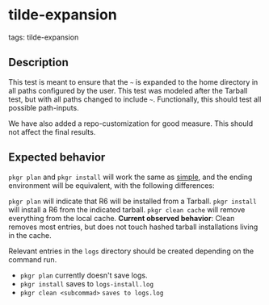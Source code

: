 # tilde-expansion

tags: tilde-expansion

## Description
This test is meant to ensure that the `~` is expanded to the home directory in all
paths configured by the user. This test was modeled after the Tarball test,
but with all paths changed to include `~`.  Functionally, this should test all
possible path-inputs.

We have also added a repo-customization for good measure. This should not affect the
final results.

## Expected behavior

`pkgr plan`  and  `pkgr install` will work the same as [simple](../simple/guide.md),
and the ending environment will be equivalent, with the following differences:

`pkgr plan` will indicate that R6 will be installed from a Tarball.
`pkgr install` will install a R6 from the indicated tarball.
`pkgr clean cache` will remove everything from the local cache. **Current observed behavior**: Clean removes most entries, but does not touch hashed tarball installations living in the cache.

Relevant entries in the `logs` directory should be created depending on the command run.
- `pkgr plan` currently doesn't save logs.
- `pkgr install` saves to `logs-install.log`
- `pkgr clean <subcommad>` `saves to logs.log`
